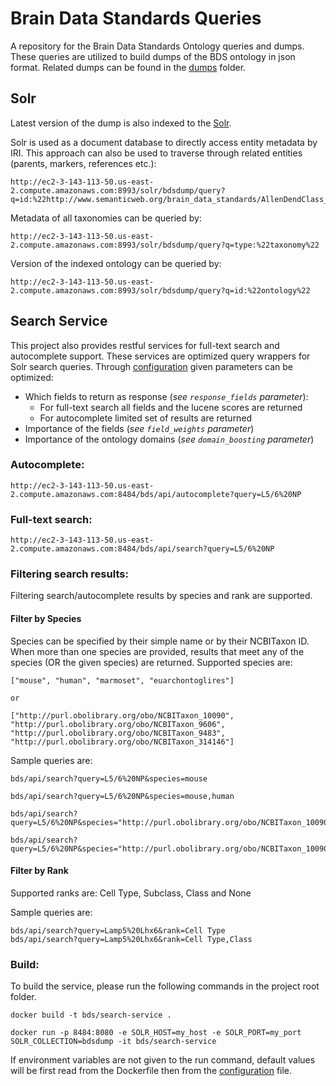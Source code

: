 # Brain Data Standards Queries
A repository for the Brain Data Standards Ontology queries and dumps. These queries are utilized to build dumps of the BDS ontology in json format. Related dumps can be found in the [dumps](dumps) folder.

## Solr

Latest version of the dump is also indexed to the [Solr](http://ec2-3-143-113-50.us-east-2.compute.amazonaws.com:8993/solr/#/bdsdump/query).

Solr is used as a document database to directly access entity metadata by IRI. This approach can also be used to traverse through related entities (parents, markers, references etc.): 

    http://ec2-3-143-113-50.us-east-2.compute.amazonaws.com:8993/solr/bdsdump/query?q=id:%22http://www.semanticweb.org/brain_data_standards/AllenDendClass_CS202002013_189%22

Metadata of all taxonomies can be queried by:

    http://ec2-3-143-113-50.us-east-2.compute.amazonaws.com:8993/solr/bdsdump/query?q=type:%22taxonomy%22

Version of the indexed ontology can be queried by:

    http://ec2-3-143-113-50.us-east-2.compute.amazonaws.com:8993/solr/bdsdump/query?q=id:%22ontology%22

## Search Service

This project also provides restful services for full-text search and autocomplete support. These services are optimized query wrappers for Solr search queries. Through [configuration](src/config/search_config.ini) given parameters can be optimized:

* Which fields to return as response (_see `response_fields` parameter_):
  * For full-text search all fields and the lucene scores are returned
  * For autocomplete limited set of results are returned
* Importance of the fields (_see `field_weights` parameter_)
* Importance of the ontology domains (_see `domain_boosting` parameter_)

### Autocomplete:

    http://ec2-3-143-113-50.us-east-2.compute.amazonaws.com:8484/bds/api/autocomplete?query=L5/6%20NP

### Full-text search:

    http://ec2-3-143-113-50.us-east-2.compute.amazonaws.com:8484/bds/api/search?query=L5/6%20NP

### Filtering search results:

Filtering search/autocomplete results by species and rank are supported.

#### Filter by Species

Species can be specified by their simple name or by their NCBITaxon ID. When more than one species are provided, results that meet any of the species (OR the given species) are returned. Supported species are:

```
["mouse", "human", "marmoset", "euarchontoglires"]

or

["http://purl.obolibrary.org/obo/NCBITaxon_10090",
"http://purl.obolibrary.org/obo/NCBITaxon_9606",
"http://purl.obolibrary.org/obo/NCBITaxon_9483",
"http://purl.obolibrary.org/obo/NCBITaxon_314146"]
```

Sample queries are:

    bds/api/search?query=L5/6%20NP&species=mouse

    bds/api/search?query=L5/6%20NP&species=mouse,human

    bds/api/search?query=L5/6%20NP&species="http://purl.obolibrary.org/obo/NCBITaxon_10090"

    bds/api/search?query=L5/6%20NP&species="http://purl.obolibrary.org/obo/NCBITaxon_10090","http://purl.obolibrary.org/obo/NCBITaxon_9483"

#### Filter by Rank

Supported ranks are: Cell Type, Subclass, Class and None

Sample queries are:

    bds/api/search?query=Lamp5%20Lhx6&rank=Cell Type
    bds/api/search?query=Lamp5%20Lhx6&rank=Cell Type,Class

### Build:

To build the service, please run the following commands in the project root folder. 

```
docker build -t bds/search-service .

docker run -p 8484:8080 -e SOLR_HOST=my_host -e SOLR_PORT=my_port SOLR_COLLECTION=bdsdump -it bds/search-service 
```

If environment variables are not given to the run command, default values will be first read from the Dockerfile then from the [configuration](src/config/search_config.ini) file.